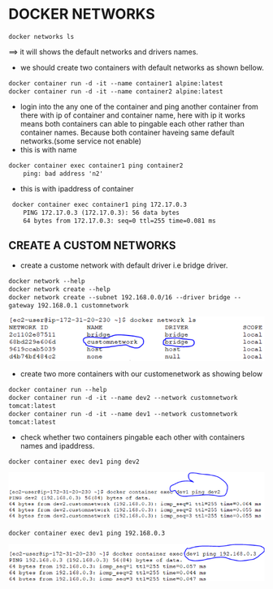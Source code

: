 # DOCKER NETWORKS

```
docker networks ls
```
 ==> it will shows the default networks and drivers names.
* we should create two containers with default networks as shown bellow.
```
docker container run -d -it --name container1 alpine:latest
docker container run -d -it --name container2 alpine:latest
``` 
* login into the any one of the container and ping another container from there with ip of container  and container name, here with ip it works means both containers can able to pingable each other rather than container names. Because both container haveing same default networks.(some service not enable)
* this is with name
```
docker container exec container1 ping container2
    ping: bad address 'n2'
```
* this is with ipaddress of container
```
 docker container exec container1 ping 172.17.0.3
    PING 172.17.0.3 (172.17.0.3): 56 data bytes
    64 bytes from 172.17.0.3: seq=0 ttl=255 time=0.081 ms
```
## CREATE A CUSTOM NETWORKS 
* create a custome network with default driver i.e bridge driver.
```
docker network --help
docker network create --help
docker network create --subnet 192.168.0.0/16 --driver bridge --gateway 192.168.0.1 customnetwork
```
![preview](/DEVOPSDOCS/DOCKER/images/customnet.PNG)
* create two more containers with our customenetwork as showing below

```
docker container run --help
docker container run -d -it --name dev2 --network customnetwork tomcat:latest
docker container run -d -it --name dev1 --network customnetwork tomcat:latest
```
* check whether two containers pingable each other with containers names and ipaddress.
```
docker container exec dev1 ping dev2
```
![preview](/DEVOPSDOCS/DOCKER/images/pingwithname.PNG)
```
docker container exec dev1 ping 192.168.0.3
```
![preview](/DEVOPSDOCS/DOCKER/images/pingwithip.PNG)
